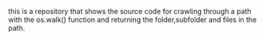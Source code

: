 this is a repository that shows the source code for crawling through a path with the os.walk() function and returning the folder,subfolder and files in the path.
